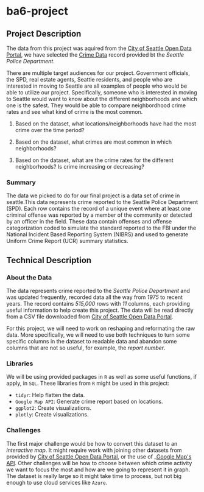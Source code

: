 # ba6-project

## Project Description
The data from this project was aquired from the [City of Seattle Open Data Portal](https://data.seattle.gov/), we have selected the [Crime Data](https://data.seattle.gov/Public-Safety/Crime-Data/4fs7-3vj5) record provided bt the _Seattle Police Department_. 

There are multiple target audiences for our project. Government officials, the SPD, real estate agents, Seattle residents, and people who are interested in moving to Seattle are all examples of people who would be able to utilize our project. Specifically, someone who is interested in moving to Seattle would want to know about the different neighborhoods and which one is the safest. They would be able to compare neighbordhood crime rates and see what kind of crime is the most common.

1) Based on the dataset, what locations/neighborhoods have had the most crime over the time period?

2) Based on the dataset, what crimes are most common in which neighborhoods?

3) Based on the dataset, what are the crime rates for the different neighborhoods? Is crime increasing or decreasing?

### Summary
The data we picked to do  for our final project is a data set of crime in seattle.This data represents crime reported to the Seattle Police Department (SPD). Each row contains the record of a unique event where at least one criminal offense was reported by a member of the community or detected by an officer in the field. 
These data contain offenses and offense categorization coded to simulate the standard reported to the FBI under the National Incident Based Reporting System (NIBRS) and used to generate Uniform Crime Report (UCR) summary statistics. 

## Technical Description
### About the Data
The data represents crime reported to the _Seattle Police Department_ and was updated frequently, recorded data all the way from _1975_ to recent years. The record contains _515,000_ rows with _11_ columns, each providing useful information to help create this project. The data will be read directly from a CSV file downloaded from [City of Seattle Open Data Portal](https://data.seattle.gov/).

For this project, we will need to work on reshaping and reformating the raw data. More specifically, we will need to use both techniques to turn some specific columns in the dataset to readable data and abandon some columns that are not so useful, for example, the _report number_. 

### Libraries
We will be using provided packages in `R` as well as some useful functions, if apply, in `SQL`. 
These libraries from `R` might be used in this project:
- `tidyr`: Help flatten the data.
- `Google Map API`: Generate crime report based on locations.
- `ggplot2`: Create visualizations.
- `plotly`: Create visualizations.

### Challenges
The first major challenge would be how to convert this dataset to an _interactive map_. It might require work with joining other datasets from provided by [City of Seattle Open Data Portal](https://data.seattle.gov/), or the use of _[Google Map's API](https://developers.google.com/maps/documentation/). Other challenges will be how to choose between which crime activity we want to focus the most and how are we going to represent it in graph. The dataset is really large so it might take time to process, but not big enough to use cloud services like `Azure`.
